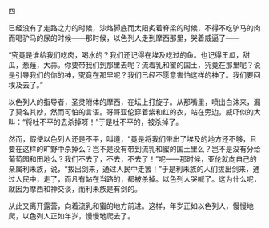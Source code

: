 四

  

已经没有了走路之力的时候，沙烙脚底而太阳炙着脊梁的时候，不得不吃驴马的肉而喝驴马的尿的时候——那时候，以色列人走到摩西那里，哭着威逼了——

“究竟是谁给我们吃肉，喝水的？我们还记得在埃及吃过的鱼。也记得王瓜，甜瓜，葱薤，大蒜。你要带我们到那里去呢？流着乳和蜜的国土，究竟在那里呢？说是引导我们的你的神，究竟在那里呢？我们已经不愿意害怕这样的神了。我们要回埃及去了。”

以色列人的指导者，圣灵附体的摩西，在坛上打旋子。从那嘴里，喷出白沫来，漏了莫名其妙，然而可怕的言语。哥哥亚伦穿着紫和红的衣，站在旁边，威吓似的大叫：“将吐不平的去杀掉呀！”于是吐不平的，被杀掉了。

然而，假使以色列人还是不平，叫道，“竟是将我们带出了埃及的地方还不够，且要在这样的旷野中杀掉么？岂不是没有带到流乳和蜜的国土里么？岂不是没有分给葡萄园和田地么？我们不去了，不去，不去了！”呢——那时候，亚伦就向自己的亲属利未族，说，“拔出剑来，通过人民中走罢！”于是利未族的人们拔出剑来，通过人民中，走了，而凡有站在当路的，都被杀掉。以色列人哭喊了。这为什么呢，就因为摩西和神交谈，而利未族是有剑的。

从此又离开露营，向着流乳和蜜的地方前进。这样，年岁正如以色列人，慢慢地爬，以色列人正如年岁，慢慢地爬去了。